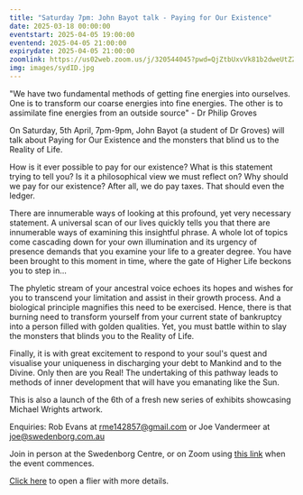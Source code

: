 ```yaml
---
title: "Saturday 7pm: John Bayot talk - Paying for Our Existence"
date: 2025-03-18 00:00:00
eventstart: 2025-04-05 19:00:00
eventend: 2025-04-05 21:00:00
expirydate: 2025-04-05 21:00:00
zoomlink: https://us02web.zoom.us/j/320544045?pwd=QjZtbUxvVk81b2dweUtZZTE3ZE9IZz09
img: images/sydID.jpg
---
```


"We have two fundamental methods of getting fine energies into ourselves. One is to transform our coarse energies into fine energies.  The other is to assimilate fine energies from an outside source" - Dr Philip Groves

On Saturday, 5th April, 7pm-9pm, John Bayot (a student of Dr Groves) will talk about Paying for Our Existence and the monsters that blind us to the Reality of Life.

How is it ever possible to pay for our existence? What is this statement trying to tell you? Is it a philosophical view we must reflect on? Why should we pay for our existence? After all, we do pay taxes. That should even the ledger.

There are innumerable ways of looking at this profound, yet very necessary statement. A universal scan of our lives quickly tells you that there are innumerable ways of examining this insightful phrase. A whole lot of topics come cascading down for your own illumination and its urgency of presence demands that you examine your life to a greater degree. You have been brought to this moment in time, where the gate of Higher Life beckons you to step in...

The phyletic stream of your ancestral voice echoes its hopes and wishes for you to transcend your limitation and assist in their growth process. And a biological principle magnifies this need to be exercised. Hence, there is that burning need to transform yourself from your current state of bankruptcy into a person filled with golden qualities. Yet, you must battle within to slay the monsters that blinds you to the Reality of Life.

Finally, it is with great excitement to respond to your soul's quest and visualise your uniqueness in discharging your debt to Mankind and to the Divine. Only then are you Real! The undertaking of this pathway leads to methods of inner development that will have you emanating like the Sun.

This is also a launch of the 6th of a fresh new series of exhibits showcasing Michael Wrights artwork.

Enquiries: Rob Evans at [rme142857@gmail.com](mailto:rme142857@gmail.com) or Joe Vandermeer at [joe@swedenborg.com.au](mailto:joe@swedenborg.com.au)

Join in person at the Swedenborg Centre, or on Zoom using [this link](https://us02web.zoom.us/j/320544045?pwd=QjZtbUxvVk81b2dweUtZZTE3ZE9IZz09) when the event commences.

[Click here](https://static.swedenborg.com.au/pdf/fliers/syd20250405.pdf) to open a flier with more details.